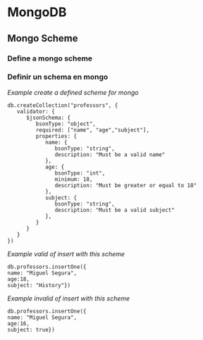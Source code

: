 # MongoDB

## Mongo Scheme

### Define a mongo scheme

### Definir un schema en mongo

_Example create a defined scheme for mongo_
```mongodb
db.createCollection("professors", {
   validator: {
      $jsonSchema: {
         bsonType: "object",
         required: ["name", "age","subject"],
         properties: {
            name: {
               bsonType: "string",
               description: "Must be a valid name"
            },
            age: {
               bsonType: "int",
               minimum: 18,
               description: "Must be greater or equal to 18"
            },
            subject: {
               bsonType: "string",
               description: "Must be a valid subject"
            },
         }
      }
   }
})
```

_Example valid of insert with this scheme_
```mongodb
db.professors.insertOne({
name: "Miguel Segura",
age:18,
subject: "History"})
```

_Example invalid of insert with this scheme_
```mongodb
db.professors.insertOne({
name: "Miguel Segura",
age:16,
subject: true})
```